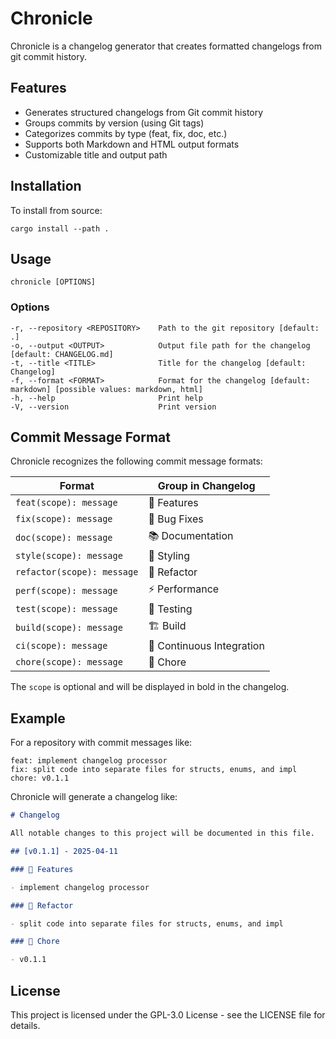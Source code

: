 # Chronicle

Chronicle is a changelog generator that creates formatted changelogs from git commit history.

## Features

- Generates structured changelogs from Git commit history
- Groups commits by version (using Git tags)
- Categorizes commits by type (feat, fix, doc, etc.)
- Supports both Markdown and HTML output formats
- Customizable title and output path

## Installation

To install from source:

```
cargo install --path .
```

## Usage

```
chronicle [OPTIONS]
```

### Options

```
-r, --repository <REPOSITORY>    Path to the git repository [default: .]
-o, --output <OUTPUT>            Output file path for the changelog [default: CHANGELOG.md]
-t, --title <TITLE>              Title for the changelog [default: Changelog]
-f, --format <FORMAT>            Format for the changelog [default: markdown] [possible values: markdown, html]
-h, --help                       Print help
-V, --version                    Print version
```

## Commit Message Format

Chronicle recognizes the following commit message formats:

| Format | Group in Changelog |
|--------|-------------------|
| `feat(scope): message` | 🚀 Features |
| `fix(scope): message` | 🐛 Bug Fixes |
| `doc(scope): message` | 📚 Documentation |
| `style(scope): message` | 🎨 Styling |
| `refactor(scope): message` | 🚜 Refactor |
| `perf(scope): message` | ⚡ Performance |
| `test(scope): message` | 🧪 Testing |
| `build(scope): message` | 🏗️ Build |
| `ci(scope): message` | 👷 Continuous Integration |
| `chore(scope): message` | 🧹 Chore |

The `scope` is optional and will be displayed in bold in the changelog.

## Example

For a repository with commit messages like:

```
feat: implement changelog processor
fix: split code into separate files for structs, enums, and impl
chore: v0.1.1
```

Chronicle will generate a changelog like:

```markdown
# Changelog

All notable changes to this project will be documented in this file.

## [v0.1.1] - 2025-04-11

### 🚀 Features

- implement changelog processor

### 🚜 Refactor

- split code into separate files for structs, enums, and impl

### 🧹 Chore

- v0.1.1
```

## License

This project is licensed under the GPL-3.0 License - see the LICENSE file for details.
